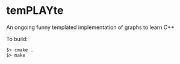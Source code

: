 temPLAYte
=========

An ongoing funny templated implementation of graphs to learn C++

To build:

	$> cmake .
	$> make
